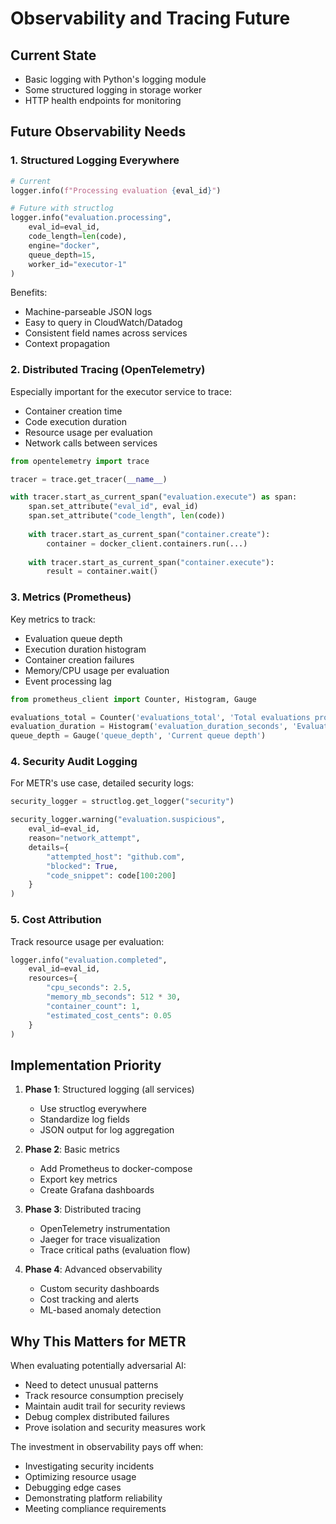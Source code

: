 # Observability and Tracing Future

## Current State
- Basic logging with Python's logging module
- Some structured logging in storage worker
- HTTP health endpoints for monitoring

## Future Observability Needs

### 1. Structured Logging Everywhere
```python
# Current
logger.info(f"Processing evaluation {eval_id}")

# Future with structlog
logger.info("evaluation.processing", 
    eval_id=eval_id,
    code_length=len(code),
    engine="docker",
    queue_depth=15,
    worker_id="executor-1"
)
```

Benefits:
- Machine-parseable JSON logs
- Easy to query in CloudWatch/Datadog
- Consistent field names across services
- Context propagation

### 2. Distributed Tracing (OpenTelemetry)

Especially important for the executor service to trace:
- Container creation time
- Code execution duration
- Resource usage per evaluation
- Network calls between services

```python
from opentelemetry import trace

tracer = trace.get_tracer(__name__)

with tracer.start_as_current_span("evaluation.execute") as span:
    span.set_attribute("eval_id", eval_id)
    span.set_attribute("code_length", len(code))
    
    with tracer.start_as_current_span("container.create"):
        container = docker_client.containers.run(...)
    
    with tracer.start_as_current_span("container.execute"):
        result = container.wait()
```

### 3. Metrics (Prometheus)

Key metrics to track:
- Evaluation queue depth
- Execution duration histogram
- Container creation failures
- Memory/CPU usage per evaluation
- Event processing lag

```python
from prometheus_client import Counter, Histogram, Gauge

evaluations_total = Counter('evaluations_total', 'Total evaluations processed')
evaluation_duration = Histogram('evaluation_duration_seconds', 'Evaluation duration')
queue_depth = Gauge('queue_depth', 'Current queue depth')
```

### 4. Security Audit Logging

For METR's use case, detailed security logs:
```python
security_logger = structlog.get_logger("security")

security_logger.warning("evaluation.suspicious",
    eval_id=eval_id,
    reason="network_attempt",
    details={
        "attempted_host": "github.com",
        "blocked": True,
        "code_snippet": code[100:200]
    }
)
```

### 5. Cost Attribution

Track resource usage per evaluation:
```python
logger.info("evaluation.completed",
    eval_id=eval_id,
    resources={
        "cpu_seconds": 2.5,
        "memory_mb_seconds": 512 * 30,
        "container_count": 1,
        "estimated_cost_cents": 0.05
    }
)
```

## Implementation Priority

1. **Phase 1**: Structured logging (all services)
   - Use structlog everywhere
   - Standardize log fields
   - JSON output for log aggregation

2. **Phase 2**: Basic metrics
   - Add Prometheus to docker-compose
   - Export key metrics
   - Create Grafana dashboards

3. **Phase 3**: Distributed tracing
   - OpenTelemetry instrumentation
   - Jaeger for trace visualization
   - Trace critical paths (evaluation flow)

4. **Phase 4**: Advanced observability
   - Custom security dashboards
   - Cost tracking and alerts
   - ML-based anomaly detection

## Why This Matters for METR

When evaluating potentially adversarial AI:
- Need to detect unusual patterns
- Track resource consumption precisely
- Maintain audit trail for security reviews
- Debug complex distributed failures
- Prove isolation and security measures work

The investment in observability pays off when:
- Investigating security incidents
- Optimizing resource usage
- Debugging edge cases
- Demonstrating platform reliability
- Meeting compliance requirements